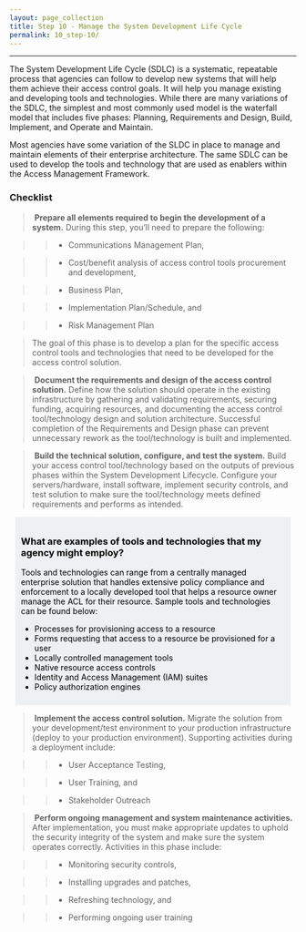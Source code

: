 ```yaml
---
layout: page_collection
title: Step 10 - Manage the System Development Life Cycle
permalink: 10_step-10/
---
```

<script>
$(function() {
  $( "#accordion" ).accordion({
    heightStyle: "content",
    collapsible: "true",
    active: "false"
  });
});
</script>

<script src="https://use.fontawesome.com/e20c671b68.js"></script>
---------------------------------------------------------

The System Development Life Cycle (SDLC) is a systematic, repeatable process that agencies can follow to develop new systems that will help them achieve their access control goals. It will help you manage existing and developing tools and technologies. While there are many variations of the SDLC, the simplest and most commonly used model is the waterfall model that includes five phases: Planning, Requirements and Design, Build, Implement, and Operate and Maintain. 

Most agencies have some variation of the SLDC in place to manage and maintain elements of their enterprise architecture. The same SDLC can be used to develop the tools and technology that are used as enablers within the Access Management Framework.

### Checklist 

> <i class="fa fa-check-square-o"></i> &nbsp;**Prepare all elements required to begin the development of a system.** During this step, you’ll need to prepare the following:

>> * Communications Management Plan,

>> * Cost/benefit analysis of access control tools procurement and development,

>> * Business Plan,

>> * Implementation Plan/Schedule, and

>> * Risk Management Plan 

>  The goal of this phase is to develop a plan for the specific access control tools and technologies that need to be developed for the access control solution.

> <i class="fa fa-check-square-o"></i> &nbsp;**Document the requirements and design of the access control solution.** Define how the solution should operate in the existing infrastructure by gathering and validating requirements, securing funding, acquiring resources, and documenting the access control tool/technology design and solution architecture. Successful completion of the Requirements and Design phase can prevent unnecessary rework as the tool/technology is built and implemented.

> <i class="fa fa-check-square-o"></i> &nbsp;**Build the technical solution, configure, and test the system.** Build your access control tool/technology based on the outputs of previous phases within the System Development Lifecycle. Configure your servers/hardware, install software, implement security controls, and test solution to make sure the tool/technology meets defined requirements and performs as intended.

<div style="background-color: #edf1f3;color: black;margin: 10px;padding: 10px">

<h3><span>What are examples of tools and technologies that my agency might employ?</span></h3>
<p><span>Tools and technologies can range from a centrally managed enterprise solution that handles extensive policy compliance and enforcement to a locally developed tool that helps a resource owner manage the ACL for their resource.  Sample tools and technologies can be found below:</span></p>
<ul>
<li><span>Processes for provisioning access to a resource</span></li>
<li><span>Forms requesting that access to a resource be provisioned for a user</span></li>
<li><span>Locally controlled management tools</span></li>
<li><span>Native resource access controls</span></li>
<li><span>Identity and Access Management (IAM) suites</span></li>
<li><span>Policy authorization engines</span></li>
</ul>

</div>

> <i class="fa fa-check-square-o"></i> &nbsp;**Implement the access control solution.** Migrate the solution from your development/test environment to your production infrastructure (deploy to your production environment). Supporting activities during a deployment include:

>> * User Acceptance Testing,

>> * User Training, and

>> * Stakeholder Outreach

> <i class="fa fa-check-square-o"></i> &nbsp;**Perform ongoing management and system maintenance activities.** After implementation, you must make appropriate updates to uphold the security integrity of the system and make sure the system operates correctly. Activities in this phase include: 

>> * Monitoring security controls, 

>> * Installing upgrades and patches, 

>> * Refreshing technology, and 

>> * Performing ongoing user training
